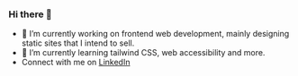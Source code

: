 ### Hi there 👋

- 🔭 I’m currently working on frontend web development, mainly designing static sites that I intend to sell.
- 🌱 I’m currently learning tailwind CSS, web accessibility and more.
- Connect with me on [LinkedIn](https://www.linkedin.com/in/muhammadsafwanmalik/)

<!--
**ssafwann/ssafwann** is a ✨ _special_ ✨ repository because its `README.md` (this file) appears on your GitHub profile.

Here are some ideas to get you started:

- 🔭 I’m currently working on ...
- 🌱 I’m currently learning ...
- 👯 I’m looking to collaborate on ...
- 🤔 I’m looking for help with ...
- 💬 Ask me about ...
- 📫 How to reach me: ...
- 😄 Pronouns: ...
- ⚡ Fun fact: ...
-->
